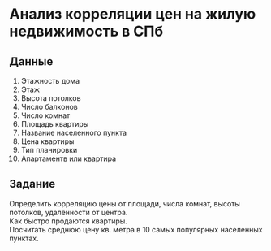 # Анализ корреляции цен на жилую недвижимость в СПб
## Данные
1. Этажность дома
2. Этаж
3. Высота потолков
4. Число балконов
5. Число комнат
6. Площадь квартиры
7. Название населенного пункта
8. Цена квартиры
9. Тип планировки
10. Апартаментв или квартира
## Задание
Определить корреляцию цены от площади, числа комнат, высоты потолков, удалённости от центра.    
Как быстро продаются квартиры.  
Посчитать среднюю цену кв. метра в 10 самых популярных населенных пунктах.

